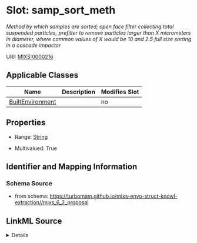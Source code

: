 # Slot: samp_sort_meth


_Method by which samples are sorted; open face filter collecting total suspended particles, prefilter to remove particles larger than X micrometers in diameter, where common values of X would be 10 and 2.5 full size sorting in a cascade impactor_



URI: [MIXS:0000216](https://w3id.org/mixs/0000216)



<!-- no inheritance hierarchy -->




## Applicable Classes

| Name | Description | Modifies Slot |
| --- | --- | --- |
[BuiltEnvironment](BuiltEnvironment.md) |  |  no  |







## Properties

* Range: [String](String.md)

* Multivalued: True





## Identifier and Mapping Information







### Schema Source


* from schema: https://turbomam.github.io/mixs-envo-struct-knowl-extraction//mixs_6_2_proposal




## LinkML Source

<details>
```yaml
name: samp_sort_meth
description: Method by which samples are sorted; open face filter collecting total
  suspended particles, prefilter to remove particles larger than X micrometers in
  diameter, where common values of X would be 10 and 2.5 full size sorting in a cascade
  impactor
title: sample size sorting method
notes:
- method
- sample
- size
from_schema: https://turbomam.github.io/mixs-envo-struct-knowl-extraction//mixs_6_2_proposal
rank: 1000
slot_uri: MIXS:0000216
multivalued: true
alias: samp_sort_meth
domain_of:
- BuiltEnvironment
range: string
required: false
recommended: false

```
</details>